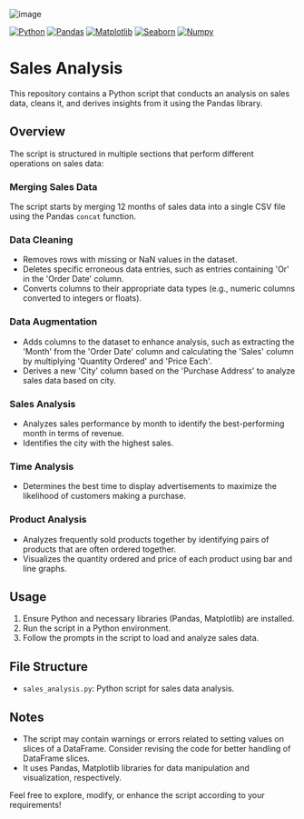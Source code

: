 ![image](https://www.finereport.com/en/wp-content/uploads/2020/06/2020062201I-1024x576.png)

[![Python](https://img.shields.io/badge/Python-3.x-blue)](https://www.python.org/)
[![Pandas](https://img.shields.io/badge/Pandas-1.x-yellow)](https://pandas.pydata.org/)
[![Matplotlib](https://img.shields.io/badge/Matplotlib-3.x-blue)](https://matplotlib.org/)
[![Seaborn](https://img.shields.io/badge/Seaborn-0.x-orange)](https://seaborn.pydata.org/)
[![Numpy](https://img.shields.io/badge/Numpy-1.x-green)](https://numpy.org/)

# Sales Analysis

This repository contains a Python script that conducts an analysis on sales data, cleans it, and derives insights from it using the Pandas library.

## Overview

The script is structured in multiple sections that perform different operations on sales data:

### Merging Sales Data

The script starts by merging 12 months of sales data into a single CSV file using the Pandas `concat` function.

### Data Cleaning

- Removes rows with missing or NaN values in the dataset.
- Deletes specific erroneous data entries, such as entries containing 'Or' in the 'Order Date' column.
- Converts columns to their appropriate data types (e.g., numeric columns converted to integers or floats).

### Data Augmentation

- Adds columns to the dataset to enhance analysis, such as extracting the 'Month' from the 'Order Date' column and calculating the 'Sales' column by multiplying 'Quantity Ordered' and 'Price Each'.
- Derives a new 'City' column based on the 'Purchase Address' to analyze sales data based on city.

### Sales Analysis

- Analyzes sales performance by month to identify the best-performing month in terms of revenue.
- Identifies the city with the highest sales.

### Time Analysis

- Determines the best time to display advertisements to maximize the likelihood of customers making a purchase.

### Product Analysis

- Analyzes frequently sold products together by identifying pairs of products that are often ordered together.
- Visualizes the quantity ordered and price of each product using bar and line graphs.

## Usage

1. Ensure Python and necessary libraries (Pandas, Matplotlib) are installed.
2. Run the script in a Python environment.
3. Follow the prompts in the script to load and analyze sales data.

## File Structure

- `sales_analysis.py`: Python script for sales data analysis.

## Notes

- The script may contain warnings or errors related to setting values on slices of a DataFrame. Consider revising the code for better handling of DataFrame slices.
- It uses Pandas, Matplotlib libraries for data manipulation and visualization, respectively.

Feel free to explore, modify, or enhance the script according to your requirements!
